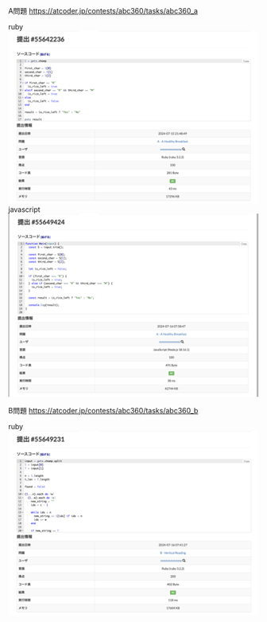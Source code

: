 A問題
https://atcoder.jp/contests/abc360/tasks/abc360_a

ruby
![alt text](a_ruby.png)
javascript
![alt text](a_javascript.png)



B問題
https://atcoder.jp/contests/abc360/tasks/abc360_b

ruby
![alt text](b_ruby.png)

